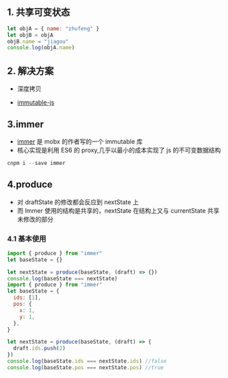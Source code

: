 ## 1. 共享可变状态

```js
let objA = { name: "zhufeng" }
let objB = objA
objB.name = "jiagou"
console.log(objA.name)
```

## 2. 解决方案

- 深度拷贝

- [immutable-js](https://github.com/facebook/immutable-js)

## 3.immer

- [immer](https://github.com/immerjs/immer) 是 mobx 的作者写的一个 immutable 库
- 核心实现是利用 ES6 的 proxy,几乎以最小的成本实现了 js 的不可变数据结构

```js
cnpm i --save immer
```

## 4.produce

- 对 draftState 的修改都会反应到 nextState 上
- 而 Immer 使用的结构是共享的，nextState 在结构上又与 currentState 共享未修改的部分

### 4.1 基本使用

```js
import { produce } from "immer"
let baseState = {}

let nextState = produce(baseState, (draft) => {})
console.log(baseState === nextState)
import { produce } from "immer"
let baseState = {
  ids: [1],
  pos: {
    x: 1,
    y: 1,
  },
}

let nextState = produce(baseState, (draft) => {
  draft.ids.push(2)
})
console.log(baseState.ids === nextState.ids) //false
console.log(baseState.pos === nextState.pos) //true
```

